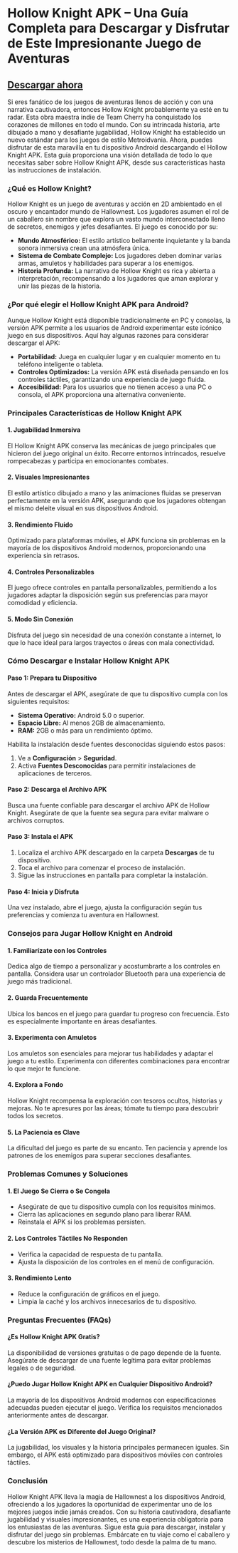 # Hollow Knight APK – Una Guía Completa para Descargar y Disfrutar de Este Impresionante Juego de Aventuras

## [Descargar ahora](https://bom.so/WDTpOk)

Si eres fanático de los juegos de aventuras llenos de acción y con una narrativa cautivadora, entonces Hollow Knight probablemente ya esté en tu radar. Esta obra maestra indie de Team Cherry ha conquistado los corazones de millones en todo el mundo. Con su intrincada historia, arte dibujado a mano y desafiante jugabilidad, Hollow Knight ha establecido un nuevo estándar para los juegos de estilo Metroidvania. Ahora, puedes disfrutar de esta maravilla en tu dispositivo Android descargando el Hollow Knight APK. Esta guía proporciona una visión detallada de todo lo que necesitas saber sobre Hollow Knight APK, desde sus características hasta las instrucciones de instalación.

### **¿Qué es Hollow Knight?**

Hollow Knight es un juego de aventuras y acción en 2D ambientado en el oscuro y encantador mundo de Hallownest. Los jugadores asumen el rol de un caballero sin nombre que explora un vasto mundo interconectado lleno de secretos, enemigos y jefes desafiantes. El juego es conocido por su:

- **Mundo Atmosférico:** El estilo artístico bellamente inquietante y la banda sonora inmersiva crean una atmósfera única.
- **Sistema de Combate Complejo:** Los jugadores deben dominar varias armas, amuletos y habilidades para superar a los enemigos.
- **Historia Profunda:** La narrativa de Hollow Knight es rica y abierta a interpretación, recompensando a los jugadores que aman explorar y unir las piezas de la historia.

### **¿Por qué elegir el Hollow Knight APK para Android?**

Aunque Hollow Knight está disponible tradicionalmente en PC y consolas, la versión APK permite a los usuarios de Android experimentar este icónico juego en sus dispositivos. Aquí hay algunas razones para considerar descargar el APK:

- **Portabilidad:** Juega en cualquier lugar y en cualquier momento en tu teléfono inteligente o tableta.
- **Controles Optimizados:** La versión APK está diseñada pensando en los controles táctiles, garantizando una experiencia de juego fluida.
- **Accesibilidad:** Para los usuarios que no tienen acceso a una PC o consola, el APK proporciona una alternativa conveniente.

### **Principales Características de Hollow Knight APK**

#### **1. Jugabilidad Inmersiva**
El Hollow Knight APK conserva las mecánicas de juego principales que hicieron del juego original un éxito. Recorre entornos intrincados, resuelve rompecabezas y participa en emocionantes combates.

#### **2. Visuales Impresionantes**
El estilo artístico dibujado a mano y las animaciones fluidas se preservan perfectamente en la versión APK, asegurando que los jugadores obtengan el mismo deleite visual en sus dispositivos Android.

#### **3. Rendimiento Fluido**
Optimizado para plataformas móviles, el APK funciona sin problemas en la mayoría de los dispositivos Android modernos, proporcionando una experiencia sin retrasos.

#### **4. Controles Personalizables**
El juego ofrece controles en pantalla personalizables, permitiendo a los jugadores adaptar la disposición según sus preferencias para mayor comodidad y eficiencia.

#### **5. Modo Sin Conexión**
Disfruta del juego sin necesidad de una conexión constante a internet, lo que lo hace ideal para largos trayectos o áreas con mala conectividad.

### **Cómo Descargar e Instalar Hollow Knight APK**

#### **Paso 1: Prepara tu Dispositivo**
Antes de descargar el APK, asegúrate de que tu dispositivo cumpla con los siguientes requisitos:

- **Sistema Operativo:** Android 5.0 o superior.
- **Espacio Libre:** Al menos 2GB de almacenamiento.
- **RAM:** 2GB o más para un rendimiento óptimo.

Habilita la instalación desde fuentes desconocidas siguiendo estos pasos:
1. Ve a **Configuración** > **Seguridad**.
2. Activa **Fuentes Desconocidas** para permitir instalaciones de aplicaciones de terceros.

#### **Paso 2: Descarga el Archivo APK**
Busca una fuente confiable para descargar el archivo APK de Hollow Knight. Asegúrate de que la fuente sea segura para evitar malware o archivos corruptos.

#### **Paso 3: Instala el APK**
1. Localiza el archivo APK descargado en la carpeta **Descargas** de tu dispositivo.
2. Toca el archivo para comenzar el proceso de instalación.
3. Sigue las instrucciones en pantalla para completar la instalación.

#### **Paso 4: Inicia y Disfruta**
Una vez instalado, abre el juego, ajusta la configuración según tus preferencias y comienza tu aventura en Hallownest.

### **Consejos para Jugar Hollow Knight en Android**

#### **1. Familiarízate con los Controles**
Dedica algo de tiempo a personalizar y acostumbrarte a los controles en pantalla. Considera usar un controlador Bluetooth para una experiencia de juego más tradicional.

#### **2. Guarda Frecuentemente**
Ubica los bancos en el juego para guardar tu progreso con frecuencia. Esto es especialmente importante en áreas desafiantes.

#### **3. Experimenta con Amuletos**
Los amuletos son esenciales para mejorar tus habilidades y adaptar el juego a tu estilo. Experimenta con diferentes combinaciones para encontrar lo que mejor te funcione.

#### **4. Explora a Fondo**
Hollow Knight recompensa la exploración con tesoros ocultos, historias y mejoras. No te apresures por las áreas; tómate tu tiempo para descubrir todos los secretos.

#### **5. La Paciencia es Clave**
La dificultad del juego es parte de su encanto. Ten paciencia y aprende los patrones de los enemigos para superar secciones desafiantes.

### **Problemas Comunes y Soluciones**

#### **1. El Juego Se Cierra o Se Congela**
- Asegúrate de que tu dispositivo cumpla con los requisitos mínimos.
- Cierra las aplicaciones en segundo plano para liberar RAM.
- Reinstala el APK si los problemas persisten.

#### **2. Los Controles Táctiles No Responden**
- Verifica la capacidad de respuesta de tu pantalla.
- Ajusta la disposición de los controles en el menú de configuración.

#### **3. Rendimiento Lento**
- Reduce la configuración de gráficos en el juego.
- Limpia la caché y los archivos innecesarios de tu dispositivo.

### **Preguntas Frecuentes (FAQs)**

#### **¿Es Hollow Knight APK Gratis?**
La disponibilidad de versiones gratuitas o de pago depende de la fuente. Asegúrate de descargar de una fuente legítima para evitar problemas legales o de seguridad.

#### **¿Puedo Jugar Hollow Knight APK en Cualquier Dispositivo Android?**
La mayoría de los dispositivos Android modernos con especificaciones adecuadas pueden ejecutar el juego. Verifica los requisitos mencionados anteriormente antes de descargar.

#### **¿La Versión APK es Diferente del Juego Original?**
La jugabilidad, los visuales y la historia principales permanecen iguales. Sin embargo, el APK está optimizado para dispositivos móviles con controles táctiles.

### **Conclusión**

Hollow Knight APK lleva la magia de Hallownest a los dispositivos Android, ofreciendo a los jugadores la oportunidad de experimentar uno de los mejores juegos indie jamás creados. Con su historia cautivadora, desafiante jugabilidad y visuales impresionantes, es una experiencia obligatoria para los entusiastas de las aventuras. Sigue esta guía para descargar, instalar y disfrutar del juego sin problemas. Embárcate en tu viaje como el caballero y descubre los misterios de Hallownest, todo desde la palma de tu mano.
